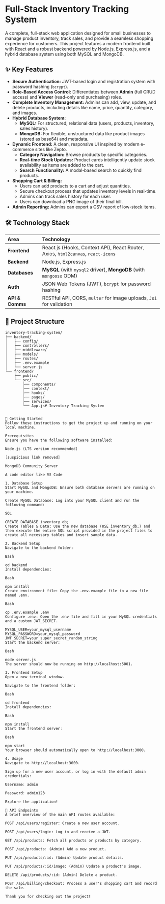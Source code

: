 # Full-Stack Inventory Tracking System

A complete, full-stack web application designed for small businesses to manage product inventory, track sales, and provide a seamless shopping experience for customers. This project features a modern frontend built with React and a robust backend powered by Node.js, Express.js, and a hybrid database system using both MySQL and MongoDB.

## ✨ Key Features

* **Secure Authentication:** JWT-based login and registration system with password hashing (`bcrypt`).
* **Role-Based Access Control:** Differentiates between **Admin** (full CRUD access) and **Viewer** (read-only and purchasing) roles.
* **Complete Inventory Management:** Admins can add, view, update, and delete products, including details like name, price, quantity, category, and images.
* **Hybrid Database System:**
    * **MySQL:** For structured, relational data (users, products, inventory, sales history).
    * **MongoDB:** For flexible, unstructured data like product images (stored as base64) and metadata.
* **Dynamic Frontend:** A clean, responsive UI inspired by modern e-commerce sites like Zepto.
    * **Category Navigation:** Browse products by specific categories.
    * **Real-time Stock Updates:** Product cards intelligently update stock availability as items are added to the cart.
    * **Search Functionality:** A modal-based search to quickly find products.
* **Shopping Cart & Billing:**
    * Users can add products to a cart and adjust quantities.
    * Secure checkout process that updates inventory levels in real-time.
    * Admins can track sales history for each user.
    * Users can download a PNG image of their final bill.
* **Admin Reporting:** Admins can export a CSV report of low-stock items.

## 🛠️ Technology Stack

| Area          | Technology                                                                                                |
| :------------ | :-------------------------------------------------------------------------------------------------------- |
| **Frontend** | React.js (Hooks, Context API), React Router, Axios, `html2canvas`, `react-icons`                          |
| **Backend** | Node.js, Express.js                                                                                       |
| **Databases** | **MySQL** (with `mysql2` driver), **MongoDB** (with `mongoose` ODM)                                         |
| **Auth** | JSON Web Tokens (JWT), `bcrypt` for password hashing                                                      |
| **API & Comms** | RESTful API, CORS, `multer` for image uploads, `Joi` for validation                                       |

## 📂 Project Structure

```plaintext
inventory-tracking-system/
├── backend/
│   ├── config/
│   ├── controllers/
│   ├── middleware/
│   ├── models/
│   ├── routes/
│   ├── .env.example
│   └── server.js
└── frontend/
    ├── public/
    └── src/
        ├── components/
        ├── context/
        ├── hooks/
        ├── pages/
        ├── services/
        └── App.js# Inventory-Tracking-System


🚀 Getting Started
Follow these instructions to get the project up and running on your local machine.

Prerequisites
Ensure you have the following software installed:

Node.js (LTS version recommended)

[suspicious link removed]

MongoDB Community Server

A code editor like VS Code

1. Database Setup
Start MySQL and MongoDB: Ensure both database servers are running on your machine.

Create MySQL Database: Log into your MySQL client and run the following command:

SQL

CREATE DATABASE inventory_db;
Create Tables & Data: Use the new database (USE inventory_db;) and then execute the entire SQL script provided in the project files to create all necessary tables and insert sample data.

2. Backend Setup
Navigate to the backend folder:

Bash

cd backend
Install dependencies:

Bash

npm install
Create environment file: Copy the .env.example file to a new file named .env.

Bash

cp .env.example .env
Configure .env: Open the .env file and fill in your MySQL credentials and a custom JWT_SECRET.

MYSQL_USER=your_mysql_username
MYSQL_PASSWORD=your_mysql_password
JWT_SECRET=your_super_secret_random_string
Start the backend server:

Bash

node server.js
The server should now be running on http://localhost:5001.

3. Frontend Setup
Open a new terminal window.

Navigate to the frontend folder:

Bash

cd frontend
Install dependencies:

Bash

npm install
Start the frontend server:

Bash

npm start
Your browser should automatically open to http://localhost:3000.

4. Usage
Navigate to http://localhost:3000.

Sign up for a new user account, or log in with the default admin credentials:

Username: admin

Password: admin123

Explore the application!

📄 API Endpoints
A brief overview of the main API routes available:

POST /api/users/register: Create a new user account.

POST /api/users/login: Log in and receive a JWT.

GET /api/products: Fetch all products or products by category.

POST /api/products: (Admin) Add a new product.

PUT /api/products/:id: (Admin) Update product details.

PUT /api/products/:id/image: (Admin) Update a product's image.

DELETE /api/products/:id: (Admin) Delete a product.

POST /api/billing/checkout: Process a user's shopping cart and record the sale.

Thank you for checking out the project!